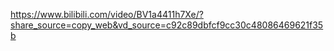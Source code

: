 https://www.bilibili.com/video/BV1a4411h7Xe/?share_source=copy_web&vd_source=c92c89dbfcf9cc30c48086469621f35b